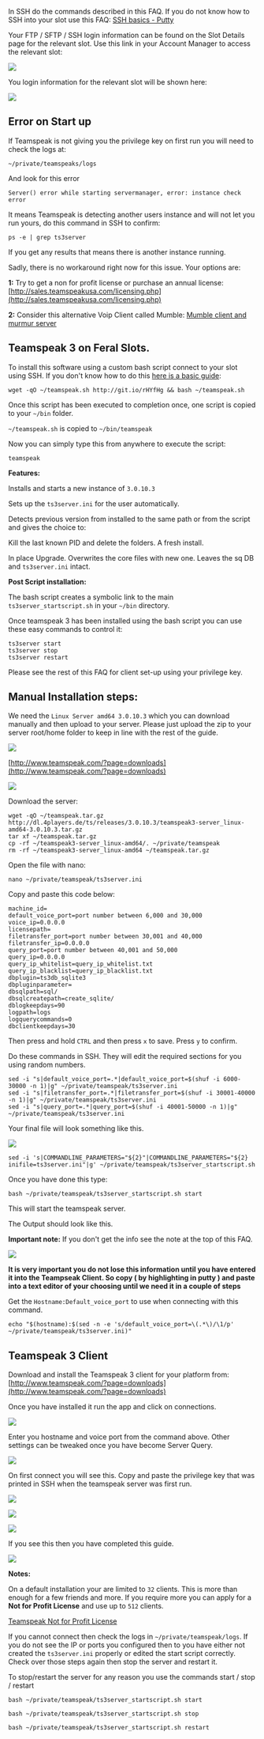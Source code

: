 
In SSH do the commands described in this FAQ. If you do not know how to SSH into your slot use this FAQ: [SSH basics - Putty](https://www.feralhosting.com/faq/view?question=12)

Your FTP / SFTP / SSH login information can be found on the Slot Details page for the relevant slot. Use this link in your Account Manager to access the relevant slot:

![](https://raw.github.com/feralhosting/feralfilehosting/master/Feral%20Wiki/0%20Generic/slot_detail_link.png)

You login information for the relevant slot will be shown here:

![](https://raw.github.com/feralhosting/feralfilehosting/master/Feral%20Wiki/0%20Generic/slot_detail_ssh.png)

Error on Start up
---

If Teamspeak is not giving you the privilege key on first run you will need to check the logs at:

~~~
~/private/teamspeaks/logs
~~~

And look for this error

~~~
Server() error while starting servermanager, error: instance check error
~~~

It means Teamspeak is detecting another users instance and will not let you run yours, do this command in SSH to confirm:

~~~
ps -e | grep ts3server
~~~

If you get any results that means there is another instance running.

Sadly, there is no workaround right now for this issue. Your options are:

**1:** Try to get a non for profit license or purchase an annual license: [http://sales.teamspeakusa.com/licensing.php](http://sales.teamspeakusa.com/licensing.php)

**2:** Consider this alternative Voip Client called Mumble: [Mumble client and murmur server](https://www.feralhosting.com/faq/view?question=227)

Teamspeak 3 on Feral Slots.
---

To install this software using a custom bash script connect to your slot using SSH. If you don't know how to do this [here is a basic guide](https://www.feralhosting.com/faq/view?question=12):

~~~
wget -qO ~/teamspeak.sh http://git.io/rHYfHg && bash ~/teamspeak.sh
~~~

Once this script has been executed to completion once, one script is copied to your `~/bin` folder.

`~/teamspeak.sh` is copied to `~/bin/teamspeak`

Now you can simply type this from anywhere to execute the script: 

~~~
teamspeak
~~~

**Features:**

Installs and starts a new instance of `3.0.10.3`

Sets up the `ts3server.ini` for the user automatically.

Detects previous version from installed to the same path or from the script and gives the choice to:

Kill the last known PID and delete the folders. A fresh install.

In place Upgrade. Overwrites the core files with new one. Leaves the sq DB and `ts3server.ini` intact.

**Post Script installation:**

The bash script creates a symbolic link to the main `ts3server_startscript.sh` in your `~/bin` directory.

Once teamspeak 3 has been installed using the bash script you can use these easy commands to control it:

~~~
ts3server start
ts3server stop
ts3server restart
~~~

Please see the rest of this FAQ for client set-up using your privilege key.

Manual Installation steps:
---

We need the `Linux Server amd64 3.0.10.3`  which you can download manually and then upload to your server. Please just upload the zip to your server root/home folder to keep in line with the rest of the guide.

![](https://raw.github.com/feralhosting/feralfilehosting/master/Feral%20Wiki/Software/Teamspeak%203%20server/0.png)

[http://www.teamspeak.com/?page=downloads](http://www.teamspeak.com/?page=downloads)

![](https://raw.github.com/feralhosting/feralfilehosting/master/Feral%20Wiki/Software/Teamspeak%203%20server/0.1.png)

Download the server:

~~~
wget -qO ~/teamspeak.tar.gz http://dl.4players.de/ts/releases/3.0.10.3/teamspeak3-server_linux-amd64-3.0.10.3.tar.gz
tar xf ~/teamspeak.tar.gz
cp -rf ~/teamspeak3-server_linux-amd64/. ~/private/teamspeak
rm -rf ~/teamspeak3-server_linux-amd64 ~/teamspeak.tar.gz
~~~

Open the file with nano:

~~~
nano ~/private/teamspeak/ts3server.ini
~~~

Copy and paste this code below:

~~~
machine_id=
default_voice_port=port number between 6,000 and 30,000
voice_ip=0.0.0.0
licensepath=
filetransfer_port=port number between 30,001 and 40,000
filetransfer_ip=0.0.0.0
query_port=port number between 40,001 and 50,000
query_ip=0.0.0.0
query_ip_whitelist=query_ip_whitelist.txt
query_ip_blacklist=query_ip_blacklist.txt
dbplugin=ts3db_sqlite3
dbpluginparameter=
dbsqlpath=sql/
dbsqlcreatepath=create_sqlite/
dblogkeepdays=90
logpath=logs
logquerycommands=0
dbclientkeepdays=30
~~~

Then press and hold `CTRL` and then press `x` to save. Press `y` to confirm.

Do these commands in SSH. They will edit the required sections for you using random numbers.

~~~
sed -i "s|default_voice_port=.*|default_voice_port=$(shuf -i 6000-30000 -n 1)|g" ~/private/teamspeak/ts3server.ini
sed -i "s|filetransfer_port=.*|filetransfer_port=$(shuf -i 30001-40000 -n 1)|g" ~/private/teamspeak/ts3server.ini
sed -i "s|query_port=.*|query_port=$(shuf -i 40001-50000 -n 1)|g" ~/private/teamspeak/ts3server.ini
~~~

Your final file will look something like this.

![](https://raw.github.com/feralhosting/feralfilehosting/master/Feral%20Wiki/Software/Teamspeak%203%20server/3.png)

~~~
sed -i 's|COMMANDLINE_PARAMETERS="${2}"|COMMANDLINE_PARAMETERS="${2} inifile=ts3server.ini"|g' ~/private/teamspeak/ts3server_startscript.sh
~~~

Once you have done this type:

~~~
bash ~/private/teamspeak/ts3server_startscript.sh start
~~~

This will start the teamspeak server.

The Output should look like this.

**Important note:** If you don't get the info see the note at the top of this FAQ.

![](https://raw.github.com/feralhosting/feralfilehosting/master/Feral%20Wiki/Software/Teamspeak%203%20server/4.png)

**It is very important you do not lose this information until you have entered it into the Teampseak Client. So copy ( by highlighting in putty ) and paste into a text editor of your choosing until we need it in a couple of steps**

Get the `Hostname:Default_voice_port` to use when connecting with this command.

~~~
echo "$(hostname):$(sed -n -e 's/default_voice_port=\(.*\)/\1/p' ~/private/teamspeak/ts3server.ini)"
~~~

Teamspeak 3 Client
---

Download and install the Teamspeak 3 client for your platform from: [http://www.teamspeak.com/?page=downloads](http://www.teamspeak.com/?page=downloads)

Once you have installed it run the app and click on connections.

![](https://raw.github.com/feralhosting/feralfilehosting/master/Feral%20Wiki/Software/Teamspeak%203%20server/4.5.png)

Enter you hostname and voice port from the command above. Other settings can be tweaked once you have become Server Query.

![](https://raw.github.com/feralhosting/feralfilehosting/master/Feral%20Wiki/Software/Teamspeak%203%20server/5.png)

On first connect you will see this. Copy and paste the privilege key that was printed in SSH when the teamspeak server was first run.

![](https://raw.github.com/feralhosting/feralfilehosting/master/Feral%20Wiki/Software/Teamspeak%203%20server/6.png)

![](https://raw.github.com/feralhosting/feralfilehosting/master/Feral%20Wiki/Software/Teamspeak%203%20server/7.png)

![](https://raw.github.com/feralhosting/feralfilehosting/master/Feral%20Wiki/Software/Teamspeak%203%20server/8.png)

If you see this then you have completed this guide.

![](https://raw.github.com/feralhosting/feralfilehosting/master/Feral%20Wiki/Software/Teamspeak%203%20server/9.png)

**Notes:** 

On a default installation your are limited to `32` clients. This is more than enough for a few friends and more. If you require more you can apply for a **Not for Profit License** and use up to `512` clients.

[Teamspeak Not for Profit License](http://forum.teamspeak.com/showthread.php/48339-How-to-obtain-a-Non-Profit-License-%28NPL%29-and-Increase-Your-Virtual-Servers-Slots)

If you cannot connect then check the logs in `~/private/teamspeak/logs`. If you do not see the IP or ports you configured then to you have either not created the `ts3server.ini` properly or edited the start script correctly. Check over those steps again then stop the server and restart it.

To stop/restart the server for any reason you use the commands start / stop / restart

~~~
bash ~/private/teamspeak/ts3server_startscript.sh start
~~~

~~~
bash ~/private/teamspeak/ts3server_startscript.sh stop
~~~

~~~
bash ~/private/teamspeak/ts3server_startscript.sh restart
~~~



